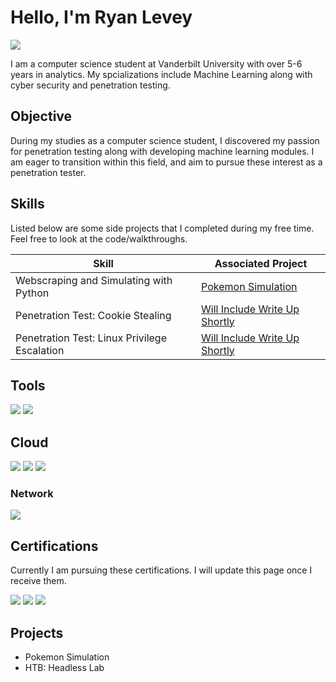 # Hello, I'm Ryan Levey
<a href="https://www.linkedin.com/in/ryan-levey/"><img src="https://img.shields.io/badge/-LinkedIn-0072b1?&style=for-the-badge&logo=linkedin&logoColor=white" /></a>

I am a computer science student at Vanderbilt University with over 5-6 years in analytics. My spcializations include Machine Learning along with cyber security and penetration testing.

## Objective

During my studies as a computer science student, I discovered my passion for penetration testing along with developing machine learning modules. I am eager to transition within this field, and aim to pursue these interest as a penetration tester.

## Skills


Listed below are some side projects that I completed during my free time. Feel free to look at the code/walkthroughs.

| Skill                                         | Associated Project         |
|-----------------------------------------------|----------------------------|
| Webscraping and Simulating with Python          | <a href="https://github.com/TheLeveyBreaks/pokemon_best_party_project">Pokemon Simulation</a>|
| Penetration Test: Cookie Stealing | <a href="https://google.com">Will Include Write Up Shortly</a>|
| Penetration Test: Linux Privilege Escalation | <a href="https://google.com">Will Include Write Up Shortly</a>|


## Tools

<img src="https://img.shields.io/badge/-Kali%20Linux-557C94?&style=for-the-badge&logo=kali-linux&logoColor=white" />
<img src="https://img.shields.io/badge/-Tableau-E97627?&style=for-the-badge&logo=tableau&logoColor=white" />



## Cloud

<img src="https://img.shields.io/badge/-AWS-FF9900?&style=for-the-badge&logo=amazon-aws&logoColor=white" />
<img src="https://img.shields.io/badge/-Snowflake-29B5E8?&style=for-the-badge&logo=snowflake&logoColor=white" />
<img src="https://img.shields.io/badge/-Databricks-FF3621?&style=for-the-badge&logo=databricks&logoColor=white" />




### Network
<div>
    <img src="https://img.shields.io/badge/-Wireshark-1679A7?&style=for-the-badge&logo=Wireshark&logoColor=white" />
</div>


## Certifications

Currently I am pursuing these certifications. I will update this page once I receive them.
<div>
    
<img src="https://img.shields.io/badge/-OSCP-4A4A4A?&style=for-the-badge&logo=offensive-security&logoColor=white" />
<img src="https://img.shields.io/badge/-Security%2B-FF0000?&style=for-the-badge&logo=CompTIA&logoColor=white" />
<img src="https://img.shields.io/badge/-Network%2B-007ACC?&style=for-the-badge&logo=CompTIA&logoColor=white" />


</div>

## Projects
- Pokemon Simulation
- HTB: Headless Lab
